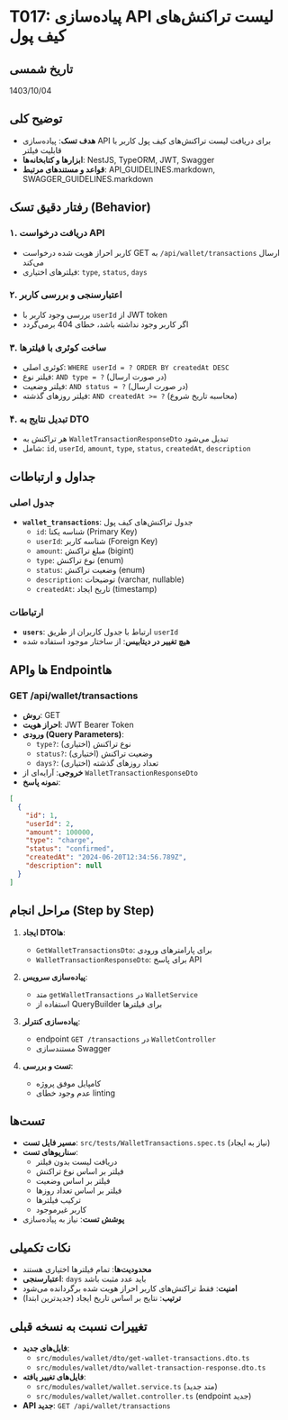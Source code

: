 # T017: پیاده‌سازی API لیست تراکنش‌های کیف پول

## تاریخ شمسی
1403/10/04

## توضیح کلی
- **هدف تسک**: پیاده‌سازی API برای دریافت لیست تراکنش‌های کیف پول کاربر با قابلیت فیلتر
- **ابزارها و کتابخانه‌ها**: NestJS, TypeORM, JWT, Swagger
- **قواعد و مستندهای مرتبط**: API_GUIDELINES.markdown, SWAGGER_GUIDELINES.markdown

## رفتار دقیق تسک (Behavior)

### ۱. دریافت درخواست API
- کاربر احراز هویت شده درخواست GET به `/api/wallet/transactions` ارسال می‌کند
- فیلترهای اختیاری: `type`, `status`, `days`

### ۲. اعتبارسنجی و بررسی کاربر
- بررسی وجود کاربر با `userId` از JWT token
- اگر کاربر وجود نداشته باشد، خطای 404 برمی‌گردد

### ۳. ساخت کوئری با فیلترها
- کوئری اصلی: `WHERE userId = ? ORDER BY createdAt DESC`
- فیلتر نوع: `AND type = ?` (در صورت ارسال)
- فیلتر وضعیت: `AND status = ?` (در صورت ارسال)
- فیلتر روزهای گذشته: `AND createdAt >= ?` (محاسبه تاریخ شروع)

### ۴. تبدیل نتایج به DTO
- هر تراکنش به `WalletTransactionResponseDto` تبدیل می‌شود
- شامل: `id`, `userId`, `amount`, `type`, `status`, `createdAt`, `description`

## جداول و ارتباطات

### جدول اصلی
- **`wallet_transactions`**: جدول تراکنش‌های کیف پول
  - `id`: شناسه یکتا (Primary Key)
  - `userId`: شناسه کاربر (Foreign Key)
  - `amount`: مبلغ تراکنش (bigint)
  - `type`: نوع تراکنش (enum)
  - `status`: وضعیت تراکنش (enum)
  - `description`: توضیحات (varchar, nullable)
  - `createdAt`: تاریخ ایجاد (timestamp)

### ارتباطات
- **`users`**: ارتباط با جدول کاربران از طریق `userId`
- **هیچ تغییر در دیتابیس**: از ساختار موجود استفاده شده

## APIها و Endpointها

### GET /api/wallet/transactions
- **روش**: GET
- **احراز هویت**: JWT Bearer Token
- **ورودی (Query Parameters)**:
  - `type?`: نوع تراکنش (اختیاری)
  - `status?`: وضعیت تراکنش (اختیاری)
  - `days?`: تعداد روزهای گذشته (اختیاری)
- **خروجی**: آرایه‌ای از `WalletTransactionResponseDto`
- **نمونه پاسخ**:
```json
[
  {
    "id": 1,
    "userId": 2,
    "amount": 100000,
    "type": "charge",
    "status": "confirmed",
    "createdAt": "2024-06-20T12:34:56.789Z",
    "description": null
  }
]
```

## مراحل انجام (Step by Step)

1. **ایجاد DTOها**:
   - `GetWalletTransactionsDto`: برای پارامترهای ورودی
   - `WalletTransactionResponseDto`: برای پاسخ API

2. **پیاده‌سازی سرویس**:
   - متد `getWalletTransactions` در `WalletService`
   - استفاده از QueryBuilder برای فیلترها

3. **پیاده‌سازی کنترلر**:
   - endpoint `GET /transactions` در `WalletController`
   - مستندسازی Swagger

4. **تست و بررسی**:
   - کامپایل موفق پروژه
   - عدم وجود خطای linting

## تست‌ها
- **مسیر فایل تست**: `src/tests/WalletTransactions.spec.ts` (نیاز به ایجاد)
- **سناریوهای تست**:
  - دریافت لیست بدون فیلتر
  - فیلتر بر اساس نوع تراکنش
  - فیلتر بر اساس وضعیت
  - فیلتر بر اساس تعداد روزها
  - ترکیب فیلترها
  - کاربر غیرموجود
- **پوشش تست**: نیاز به پیاده‌سازی

## نکات تکمیلی
- **محدودیت‌ها**: تمام فیلترها اختیاری هستند
- **اعتبارسنجی**: `days` باید عدد مثبت باشد
- **امنیت**: فقط تراکنش‌های کاربر احراز هویت شده برگردانده می‌شود
- **ترتیب**: نتایج بر اساس تاریخ ایجاد (جدیدترین ابتدا)

## تغییرات نسبت به نسخه قبلی
- **فایل‌های جدید**:
  - `src/modules/wallet/dto/get-wallet-transactions.dto.ts`
  - `src/modules/wallet/dto/wallet-transaction-response.dto.ts`
- **فایل‌های تغییر یافته**:
  - `src/modules/wallet/wallet.service.ts` (متد جدید)
  - `src/modules/wallet/wallet.controller.ts` (endpoint جدید)
- **API جدید**: `GET /api/wallet/transactions`
